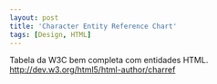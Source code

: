 ```yaml
---
layout: post
title: 'Character Entity Reference Chart'
tags: [Design, HTML]
---
```


Tabela da W3C bem completa com entidades HTML.<br>
<http://dev.w3.org/html5/html-author/charref>
